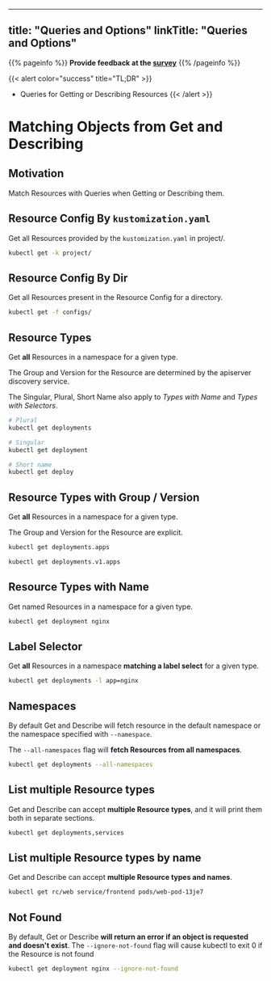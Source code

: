 
---
title: "Queries and Options"
linkTitle: "Queries and Options"
---
{{% pageinfo %}}
**Provide feedback at the [survey](https://www.surveymonkey.com/r/JH35X82)**
{{% /pageinfo %}}

{{< alert color="success" title="TL;DR" >}}
- Queries for Getting or Describing Resources
{{< /alert >}}

# Matching Objects from Get and Describing

## Motivation

Match Resources with Queries when Getting or Describing them.

## Resource Config By `kustomization.yaml`

Get all Resources provided by the `kustomization.yaml` in project/.

```bash
kubectl get -k project/
```

## Resource Config By Dir

Get all Resources present in the Resource Config for a directory.

```bash
kubectl get -f configs/
```

## Resource Types

Get **all** Resources in a namespace for a given type.

The Group and Version for the Resource are determined by the apiserver discovery service.

The Singular, Plural, Short Name also apply to *Types with Name* and *Types with Selectors*.

```bash
# Plural
kubectl get deployments
```

```bash
# Singular
kubectl get deployment
```

```bash
# Short name
kubectl get deploy
```

## Resource Types with Group / Version

Get **all** Resources in a namespace for a given type.

The Group and Version for the Resource are explicit.

```bash
kubectl get deployments.apps
```

```bash
kubectl get deployments.v1.apps
```

## Resource Types with Name

Get named Resources in a namespace for a given type.

```bash
kubectl get deployment nginx
```

## Label Selector

Get **all** Resources in a namespace **matching a label select** for a given type.

```bash
kubectl get deployments -l app=nginx
```

## Namespaces

By default Get and Describe will fetch resource in the default namespace or the namespace specified
with `--namespace`.

The `--all-namespaces` flag will **fetch Resources from all namespaces**.

```bash
kubectl get deployments --all-namespaces
```

## List multiple Resource types

Get and Describe can accept **multiple Resource types**, and it will print them both in separate sections.

```bash
kubectl get deployments,services
```

## List multiple Resource types by name

Get and Describe can accept **multiple Resource types and names**.

```bash
kubectl get rc/web service/frontend pods/web-pod-13je7
```

## Not Found

By default, Get or Describe **will return an error if an object is requested and doesn't exist**.
The `--ignore-not-found` flag will cause kubectl to exit 0 if the Resource is not found

```bash
kubectl get deployment nginx --ignore-not-found
```